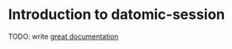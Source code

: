 # Introduction to datomic-session

TODO: write [great documentation](http://jacobian.org/writing/great-documentation/what-to-write/)
